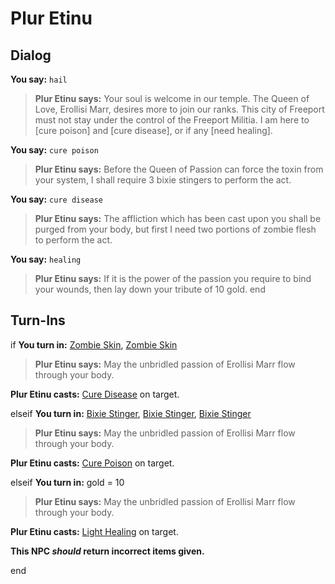 # Plur Etinu
## Dialog

**You say:** `hail`



>**Plur Etinu says:** Your soul is welcome in our temple. The Queen of Love, Erollisi Marr, desires more to join our ranks. This city of Freeport must not stay under the control of  the Freeport Militia. I am here to [cure poison] and [cure disease], or if any [need healing].

**You say:** `cure poison`



>**Plur Etinu says:** Before the Queen of Passion can force the toxin from your system, I shall require 3 bixie stingers to perform the act.

**You say:** `cure disease`



>**Plur Etinu says:** The affliction which has been cast upon you shall be purged from your body, but first I need two portions of zombie flesh to perform the act.

**You say:** `healing`



>**Plur Etinu says:** If it is the power of the passion you require to bind your wounds, then lay down your tribute of 10 gold.
end

## Turn-Ins




if **You turn in:** [Zombie Skin](/item/13074), [Zombie Skin](/item/13074)


>**Plur Etinu says:** May the unbridled passion of Erollisi Marr flow through your body.


**Plur Etinu casts:** [Cure Disease](/spell/213) on target.

elseif **You turn in:** [Bixie Stinger](/item/14029), [Bixie Stinger](/item/14029), [Bixie Stinger](/item/14029)


>**Plur Etinu says:** May the unbridled passion of Erollisi Marr flow through your body.


**Plur Etinu casts:** [Cure Poison](/spell/203) on target.

elseif **You turn in:** gold = 10


>**Plur Etinu says:** May the unbridled passion of Erollisi Marr flow through your body.


**Plur Etinu casts:** [Light Healing](/spell/17) on target.

**This NPC *should* return incorrect items given.**

end